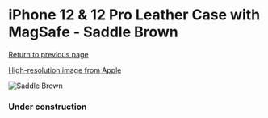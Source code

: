 # iPhone 12 & 12 Pro Leather Case with MagSafe - Saddle Brown

[Return to previous page](/iphone_12)

[High-resolution image from Apple](https://store.storeimages.cdn-apple.com/8756/as-images.apple.com/is/MHKF3?wid=4500&hei=4500&fmt=png)

<div style="width: 384px"><img src="/everypreview/MHKF3.png" alt="Saddle Brown"></div>

### Under construction
